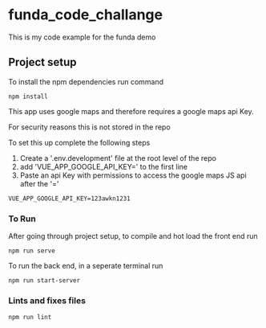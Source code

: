 # funda_code_challange
This is my code example for the funda demo

## Project setup
To install the npm dependencies run command
```
npm install
```

This app uses google maps and therefore requires a google maps api Key.

For security reasons this is not stored in the repo

To set this up complete the following steps

 1) Create a '.env.development' file at the root level of the repo
 2) add 'VUE_APP_GOOGLE_API_KEY=' to the first line
 3) Paste an api Key with permissions to access the google maps JS api after the '='

```
VUE_APP_GOOGLE_API_KEY=123awkn1231
```

### To Run
After going through project setup, to compile and hot load the front end run
```
npm run serve
```

To run the back end, in a seperate terminal run
```
npm run start-server
```


### Lints and fixes files
```
npm run lint
```

